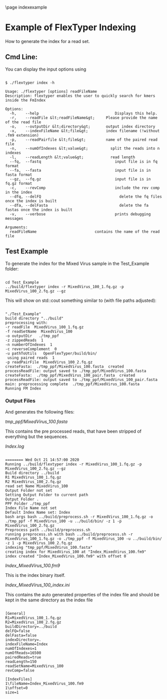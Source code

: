 \page indexexample 
# Example of FlexTyper Indexing

How to generate the index for a read set. 


## Cmd Line: 
You can display the input options using 

~~~~~~~~~~~~~~~~~~~~~{.html}

$ ./flextyper index -h

Usage: ./flextyper [options] readFileName
Description: flextyper enables the user to quickly search for kmers inside the FmIndex

Options:
  -h, 	 --help                     		     Displays this help.
  -r, 	 --readFile &lt;readFileName&gt;     Please provide the name of the read file
  -o, 	 --outputDir &lt;directory&gt;       output index directory
  -x, 	 --indexFileName &lt;file&gt;        index filename (!without .fm9 extension)
  -p, 	 --readPairfile &lt;file&gt;         name of the paired read file
  -n, 	 --numOfIndexes &lt;value&gt;    	   split the reads into n indexes
  -l, 	 --readLength &lt;value&gt;      	   read length
  --fq,  --fastq                  			     input file is in fq format
  --fa,  --fasta                  			     input file is in fasta format
  --gz,  --fq.gz                  			     input file is in fq.gz format
  -c, 	 --revComp                  		     include the rev comp in the index
  --dfq, --delFQ                 			       delete the fq files once the index is built
  --dfa, --delFasta              			       delete the fa fastas once the index is built
  -v, 	 --verbose                  		     prints debugging messages

Arguments:
  readFileName                   		contains the name of the read file

~~~~~~~~~~~~~~~~~~~~~

## Test Example

To generate the index for the Mixed Virus sample in the Test_Example folder: 
~~~~~~~~~~~~~~~~~~~~~

cd Test_Example
../build/flextyper index -r MixedVirus_100_1.fq.gz -p MixedVirus_100_2.fq.gz --gz 

~~~~~~~~~~~~~~~~~~~~~

This will show on std::cout something similar to (with file paths adjusted):
~~~~~~~~~~~~~~~~~~~~~{.sh}

"./Test_Example"
build directory "../build"
preprocessing with: 
-r readFile  MixedVirus_100_1.fq.gz
-f readSetName  MixedVirus_100
-o outputDir   ./tmp_ppf
-z zippedReads  1
-n numberOfIndexes  1
-c reverseComplement  0
-u pathToUtils   OpenFlexTyper/build/bin/
 using paired reads  1
-p readPairFile  MixedVirus_100_2.fq.gz
createFasta:  ./tmp_ppf/MixedVirus_100.fasta  created
processReadFile: output saved to ./tmp_ppf/MixedVirus_100.fasta
createFasta:  ./tmp_ppf/MixedVirus_100_pair.fasta  created
processReadFile: output saved to ./tmp_ppf/MixedVirus_100_pair.fasta
main: preprocessing complete  ./tmp_ppf/MixedVirus_100.fasta
Running FM Index

~~~~~~~~~~~~~~~~~~~~~

### Output Files 

And generates the following files: 

*tmp_ppf/MixedVirus_100.fasta*

This contains the pre processed reads, that have been stripped of everything but the sequences. 

*Index.log*
~~~~~~~~~~~~~~~~~~~~~

======== Wed Oct 21 14:57:00 2020
Running ../build/flextyper index -r MixedVirus_100_1.fq.gz -p MixedVirus_100_2.fq.gz --gz 
Build directory ../build
R1 MixedVirus_100_1.fq.gz
R2 MixedVirus_100_2.fq.gz
read set Name MixedVirus_100
Output Folder not set
Setting Output Folder to current path
Output Folder .
PPF Folder ./tmp_ppf
Index File Name not set
Default Index Name set: Index
bash args bash ../build/preprocess.sh -r MixedVirus_100_1.fq.gz -o ./tmp_ppf -f MixedVirus_100 -u ../build/bin/ -z 1 -p MixedVirus_100_2.fq.gz
Preprocess path ../build/preprocess.sh
running preprocess.sh with bash ../build/preprocess.sh -r MixedVirus_100_1.fq.gz -o ./tmp_ppf -f MixedVirus_100 -u ../build/bin/ -z 1 -p MixedVirus_100_2.fq.gz
indexing "tmp_ppf/MixedVirus_100.fasta"
creating index for MixedVirus_100 at "Index_MixedVirus_100.fm9"
index created "Index_MixedVirus_100.fm9" with offset 0

~~~~~~~~~~~~~~~~~~~~~


*Index_MixedVirus_100.fm9* 

This is the index binary itself. 


*Index_MixedVirus_100_index.ini*

This contains the auto generated properties of the index file and should be kept in the same directory as the index file 

~~~~~~~~~~~~~~~~~~~~~

[General]
R1=MixedVirus_100_1.fq.gz
R2=MixedVirus_100_2.fq.gz
buildDirectory=../build
delFQ=false
delFasta=false
indexDirectory=.
indexFileName=Index
numOfIndexes=1
numOfReads=16500
pairedReads=true
readLength=150
readSetName=MixedVirus_100
revComp=false

[IndexFiles]
1\fileName=Index_MixedVirus_100.fm9
1\offset=0
size=1

~~~~~~~~~~~~~~~~~~~~~